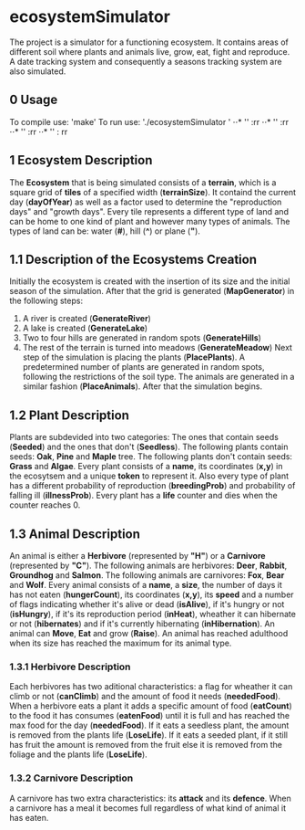 # ecosystemSimulator
The project is a simulator for a functioning ecosystem. It contains areas of different soil where plants and animals live, grow, eat, fight and reproduce. A date tracking system and consequently a seasons tracking system are also simulated.

## 0 Usage
To compile use:
'make'
To run use:
'./ecosystemSimulator <terrain dimentions> <number of mountains> <days> <season>'
  ⋅⋅* '<terrain dimentions>' :rr
  ⋅⋅* '<number of mountains>' :rr
  ⋅⋅* '<days>' :rr
  ⋅⋅* '<season>' : rr

## 1 Ecosystem Description
The **Ecosystem** that is being simulated consists of a **terrain**, which is a square grid of **tiles** of a specified width (**terrainSize**). It containd the current day (**dayOfYear**) as well as a factor used to determine the "reproduction days" and "growth days". Every tile represents a different type of land and can be home to one kind of plant and however many types of animals. The types of land can be: water (**#**), hill (**^**) or plane (**"**).

## 1.1 Description of the Ecosystems Creation
Initially the ecosystem is created with the insertion of its size and the initial season of the simulation. After that the grid is generated (**MapGenerator**) in the following steps:
1. A river is created (**GenerateRiver**)
2. A lake is created (**GenerateLake**)
3. Two to four hills are generated in random spots (**GenerateHills**)
4. The rest of the terrain is turned into meadows (**GenerateMeadow**)
Next step of the simulation is placing the plants (**PlacePlants**). A predetermined number of plants are generated in random spots, following the restrictions of the soil type. The animals are generated in a similar fashion (**PlaceAnimals**). After that the simulation begins.

## 1.2 Plant Description
Plants are subdevided into two categories: The ones that contain seeds (**Seeded**) and the ones that don't (**Seedless**). The following plants contain seeds: **Oak**, **Pine** and **Maple** tree. The following plants don't contain seeds: **Grass** and **Algae**.
Every plant consists of a **name**, its coordinates (**x,y**) in the ecosytsem and a unique **token** to represent it. Also every type of plant has a different probability of reproduction (**breedingProb**) and probability of falling ill (**illnessProb**). Every plant has a **life** counter and dies when the counter reaches 0.

## 1.3 Animal Description
An animal is either a **Herbivore** (represented by **"H"**) or a **Carnivore** (represented by **"C"**).
The following animals are herbivores: **Deer**, **Rabbit**, **Groundhog** and **Salmon**. The following animals are carnivores: **Fox**, **Bear** and **Wolf**.
Every animal consists of a **name**, a **size**, the number of days it has not eaten (**hungerCount**), its coordinates (**x,y**), its **speed** and a number of flags indicating whether it's alive or dead (**isAlive**), if it's hungry or not (**isHungry**), if it's its reproduction period (**inHeat**), wheather it can hibernate or not (**hibernates**) and if it's currently hibernating (**inHibernation**). An animal can **Move**, **Eat** and grow (**Raise**). An animal has reached adulthood when its size has reached the maximum for its animal type.

### 1.3.1 Herbivore Description
Each herbivores has two aditional characteristics: a flag for wheather it can climb or not (**canClimb**) and the amount of food it needs (**neededFood**). When a herbivore eats a plant it adds a specific amount of food (**eatCount**) to the food it has consumes (**eatenFood**) until it is full and has reached the max food for the day (**neededFood**). If it eats a seedless plant, the amount is removed from the plants life (**LoseLife**). If it eats a seeded plant, if it still has fruit the amount is removed from the fruit else it is removed from the foliage and the plants life (**LoseLife**).

### 1.3.2 Carnivore Description
A carnivore has two extra characteristics: its **attack** and its **defence**. When a carnivore has a meal it becomes full regardless of what kind of animal it has eaten.
